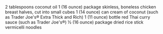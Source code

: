 2 tablespoons coconut oil
1 (16 ounce) package skinless, boneless chicken breast halves, cut into small cubes
1 (14 ounce) can cream of coconut (such as Trader Joe's® Extra Thick and Rich)
1 (11 ounce) bottle red Thai curry sauce (such as Trader Joe's®)
½ (16 ounce) package dried rice stick vermicelli noodles